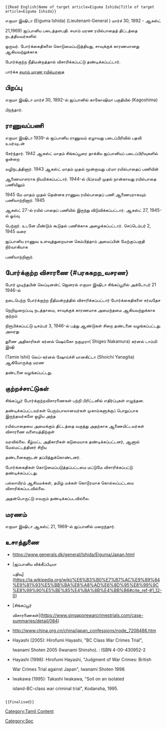```{=mediawiki}
{{Read English|Name of target article=Eiguma Ishida|Title of target article=Eiguma Ishida}}
```
எகுமா இஷிடா (Eiguma Ishida) (Lieutenant-General ) மார்ச் 30, 1892 - ஆகஸ்ட்
21,1969) ஜப்பானிய படைத்தளபதி. சயாம் மரண ரயில்பாதைத் திட்டத்தை நடத்தியவர்களில்
ஒருவர். போர்க்கைதிகளை கொடுமைப்படுத்தியது, சாவுக்குக் காரணமானது ஆகியவற்றுக்காக
போர்க்குற்ற நீதிமன்றத்தால் விசாரிக்கப்பட்டு தண்டிக்கப்பட்டார்.

பார்க்க [சயாம் மரண ரயில்பாதை](சயாம்_மரண_ரயில்பாதை "wikilink")

## பிறப்பு

எகுமா இஷிடா மார்ச் 30, 1892-ல் ஜப்பானில் காகோஷிமா பகுதியில் (Kagoshima)
பிறந்தார்.

## ராணுவப்பணி

எகுமா இஷிடா 1939-ல் ஜப்பானிய ராணுவம் ஏழாவது படைப்பிரிவில் பதவி உயர்வுடன்
சேர்ந்தார். 1942 ஆகஸ்ட் மாதம் சிங்கப்பூரை தாக்கிய ஜப்பானியப் படைப்பிரிவுகளில் ஒன்றை
வழிநடத்தினார். 1943 ஆகஸ்ட் மாதம் முதல் மூன்றாவது பர்மா ரயில்பாதைப் பணியின்
ஆணையாளராக நியமிக்கப்பட்டார். 1944-ல் பிப்ரவரி முதல் நான்காவது ரயில்பாதை பணியிலும்
1945 மே மாதம் முதல் தென்னக ராணுவ ரயில்பாதைப் பணி ஆணையராகவும் பணியாற்றினார். 1945
ஆகஸ்ட் 27-ல் ரயில் பாதைப் பணியில் இருந்து விடுவிக்கப்பட்டார். ஆகஸ்ட் 27, 1945-ல் ஓய்வு
பெற்றார். உடனே மீண்டும் கூடுதல் பணிக்காக அழைக்கப்பட்டார். செப்டெம்பர் 2, 1945 வரை
ஜப்பானிய ராணுவ உளவுத்துறையான கெம்பித்தாய் அமைப்பின் மேற்குப்பகுதி நிர்வாகியாக
பணியாற்றினார்.

## போர்க்குற்ற விசாரணை {#பரககறற_வசரண}

போர் முடிந்தபின் லெப்டினன்ட் ஜெனரல் எகுமா இஷிடா சிங்கப்பூரில் அக்டோபர் 21 1946-ல்
நடைபெற்ற போர்க்குற்ற நீதிமன்றத்தில் விசாரிக்கப்பட்டார் போர்க்கைதிகளை சர்வதேச
நெறிமுறைப்படி நடத்தாமை, சாவுக்குக் காரணமாக அமைந்தமை ஆகியவற்றுக்காக குற்றம்
நிரூபிக்கப்பட்டு டிசம்பர் 3, 1946-ல் பத்து ஆண்டுகள் சிறை தண்டனை வழங்கப்பட்டது. அவரது
துணை அதிகாரிகள் கர்னல் ஷெய்கோ நகுமுரா( Shigeo Nakamura) கர்னல் டாம்மி இஷி
(Tamie Ishii) லெப்-கர்னல் ஷோய்ச்சி யானகிட்டா (Shoichi Yanagita) ஆகியோருக்கு மரண
தண்டனை வழங்கப்பட்டது.

## குற்றச்சாட்டுகள்

சிங்கப்பூர் போர்க்குற்றவிசாரணைகள் பற்றி பிரிட்டனில் எதிர்ப்புகள் எழுந்தன.
தண்டிக்கப்பட்டவர்கள் பெரும்பாலானவர்கள் முகாம்களுக்குப் பொறுப்பாக இருந்தவர்களே ஒழிய அந்த
ரயில்பாதையை அமைக்கும் திட்டத்தை வகுத்து அதற்காக ஆணையிட்டவர்கள் விசாரணை வளையத்திற்குள்
வரவில்லை. கீழ்மட்ட அதிகாரிகள் கடுமையாக தண்டிக்கப்பட்டனர், ஆனால் மேல்மட்டத்தினர் சிறிய
தண்டனைகளுடன் தப்பித்துக்கொண்டனர்.

போர்க்கைதிகள் கொடுமைப்படுத்தப்பட்டமை மட்டுமே விசாரிக்கப்பட்டு தண்டிக்கப்பட்டது.
பல்லாயிரம் ஆசியமக்கள், தமிழ் மக்கள் கொடூரமாக கொல்லப்பட்டமை விசாரிக்கப்படவில்லை.
அதன்பொருட்டு எவரும் தண்டிக்கப்படவில்லை.

## மரணம்

எகுமா இஷிடா ஆகஸ்ட் 21, 1969-ல் ஜப்பானில் மறைந்தார்.

## உசாத்துணை

-   <https://www.generals.dk/general/Ishida/Eiguma/Japan.html>
-   [ஜப்பானிய விக்கீப்பீடியா
    பதிவு](https://ja.wikipedia.org/wiki/%E6%B3%B0%E7%B7%AC%E9%89%84%E9%81%93%E5%BB%BA%E8%A8%AD%E6%8D%95%E8%99%9C%E8%99%90%E5%BE%85%E4%BA%8B%E4%BB%B6#cite_ref-#1_12-0)
-   [சிங்கப்பூர்
    விசாரணைகள்](https://www.singaporewarcrimestrials.com/case-summaries/detail/084)
-   <http://www.china.org.cn/china/japan_confessions/node_7208486.htm>
-   Hayashi (2005): Hirofumi Hayashi, \"BC Class War Crimes Trial\",
    Iwanami Shoten 2005 (Iwanami Shinsho). : ISBN 4-00-430952-2
-   Hayashi (1998): Hirofumi Hayashi, \"Judgment of War Crimes: British
    War Crimes Trial against Japan\", Iwanami Shoten 1998.
-   Iwakawa (1995): Takashi Iwakawa, \"Soil on an isolated
    island-BC-class war criminal trial\", Kodansha, 1995.

```{=mediawiki}
{{Finalised}}
```
[Category:Tamil Content](Category:Tamil_Content "wikilink")
[Category:Spc](Category:Spc "wikilink")
